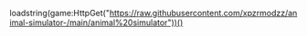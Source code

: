   loadstring(game:HttpGet("https://raw.githubusercontent.com/xpzrmodzz/animal-simulator-/main/animal%20simulator"))()
